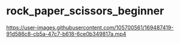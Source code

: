 # rock_paper_scissors_beginner



https://user-images.githubusercontent.com/105700561/169487419-91d586c8-cb5a-47c7-b618-6ce0b349817a.mp4

